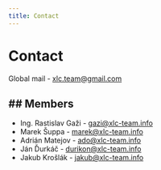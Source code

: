 ```yaml
---
title: Contact
---
```


# Contact

Global mail - <a href="mailto:xlc.team@gmail.com">xlc.team@gmail.com</a>

## Members
----------
- Ing. Rastislav Gaži - <a href="mailto:gazi@xlc-team.info">gazi@xlc-team.info</a>
- Marek Šuppa - <a href="mailto:marek@xlc-team.info">marek@xlc-team.info</a>
- Adrián Matejov - <a href="mailto:ado@xlc-team.info">ado@xlc-team.info</a>
- Ján Ďurkáč - <a href="mailto:durikon@xlc-team.info">durikon@xlc-team.info</a>
- Jakub Krošlák - <a href="mailto:jakub@xlc-team.info">jakub@xlc-team.info</a>
